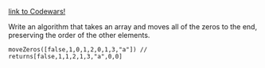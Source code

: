 [link to Codewars!](https://www.codewars.com/kata/51c8e37cee245da6b40000bd)

Write an algorithm that takes an array and moves all of the zeros to the end, preserving the order of the other elements.

```
moveZeros([false,1,0,1,2,0,1,3,"a"]) // returns[false,1,1,2,1,3,"a",0,0]
```